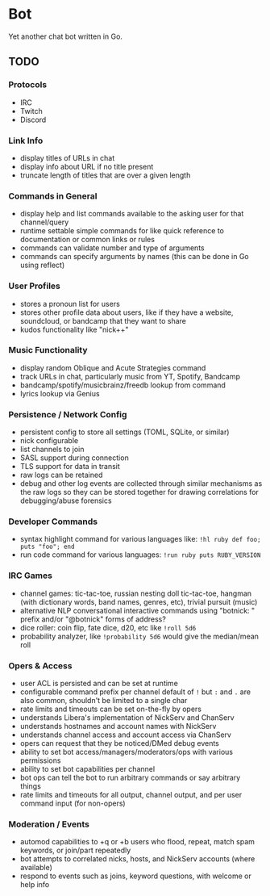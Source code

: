 # Bot

Yet another chat bot written in Go.

## TODO

### Protocols

- IRC
- Twitch
- Discord

### Link Info

- display titles of URLs in chat
- display info about URL if no title present
- truncate length of titles that are over a given length

### Commands in General

- display help and list commands available to the asking user for that channel/query
- runtime settable simple commands for like quick reference to documentation or common links or rules
- commands can validate number and type of arguments
- commands can specify arguments by names (this can be done in Go using reflect)

### User Profiles

- stores a pronoun list for users
- stores other profile data about users, like if they have a website, soundcloud, or bandcamp that they want to share
- kudos functionality like "nick++"

### Music Functionality

- display random Oblique and Acute Strategies command
- track URLs in chat, particularly music from YT, Spotify, Bandcamp
- bandcamp/spotify/musicbrainz/freedb lookup from command
- lyrics lookup via Genius

### Persistence / Network Config

- persistent config to store all settings (TOML, SQLite, or similar)
- nick configurable
- list channels to join
- SASL support during connection
- TLS support for data in transit
- raw logs can be retained
- debug and other log events are collected through similar mechanisms as the raw logs so they can be stored together for drawing correlations for debugging/abuse forensics

### Developer Commands

- syntax highlight command for various languages like: `!hl ruby def foo; puts "foo"; end`
- run code command for various languages: `!run ruby puts RUBY_VERSION`

### IRC Games

- channel games: tic-tac-toe, russian nesting doll tic-tac-toe, hangman (with dictionary words, band names, genres, etc), trivial pursuit (music)
- alternative NLP conversational interactive commands using "botnick: " prefix and/or "@botnick" forms of address?
- dice roller: coin flip, fate dice, d20, etc like `!roll 5d6`
- probability analyzer, like `!probability 5d6` would give the median/mean roll

### Opers & Access

- user ACL is persisted and can be set at runtime
- configurable command prefix per channel default of `!` but `:` and `.` are also common, shouldn't be limited to a single char
- rate limits and timeouts can be set on-the-fly by opers
- understands Libera's implementation of NickServ and ChanServ
- understands hostnames and account names with NickServ
- understands channel access and account access via ChanServ
- opers can request that they be noticed/DMed debug events
- ability to set bot access/managers/moderators/ops with various permissions
- ability to set bot capabilities per channel
- bot ops can tell the bot to run arbitrary commands or say arbitrary things
- rate limits and timeouts for all output, channel output, and per user command input (for non-opers)

### Moderation / Events

- automod capabilities to +q or +b users who flood, repeat, match spam keywords, or join/part repeatedly
- bot attempts to correlated nicks, hosts, and NickServ accounts (where available)
- respond to events such as joins, keyword questions, with welcome or help info
